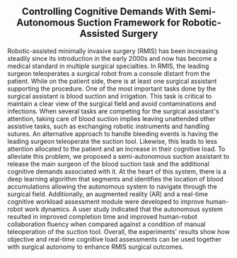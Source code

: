 <div align="center"> <h2> Controlling Cognitive Demands With Semi-Autonomous Suction Framework for Robotic-Assisted Surgery </h2> </div>

Robotic-assisted minimally invasive surgery (RMIS) has been increasing steadily since its introduction in the early 2000s and now has become a medical standard in multiple surgical specialties. In RMIS, the leading surgeon teleoperates a surgical robot from a console distant from the patient. While on the patient side, there is at least one surgical assistant supporting the procedure. One of the most important tasks done by the surgical assistant is blood suction and irrigation. This task is critical to maintain a clear view of the surgical field and avoid contaminations and infections. When several tasks are competing for the surgical assistant's attention, taking care of blood suction implies leaving unattended other assistive tasks, such as exchanging robotic instruments and handling sutures. An alternative approach to handle bleeding events is having the leading surgeon teleoperate the suction tool. Likewise, this leads to less attention allocated to the patient and an increase in their cognitive load. To alleviate this problem, we proposed a semi-autonomous suction assistant to release the main surgeon of the blood suction task and the additional cognitive demands associated with it. At the heart of this system, there is a deep learning algorithm that segments and identifies the location of blood accumulations allowing the autonomous system to navigate through the surgical field. Additionally, an augmented reality (AR) and a real-time cognitive workload assessment module were developed to improve human-robot work dynamics. A user study indicated that the autonomous system resulted in improved completion time and improved human-robot collaboration fluency when compared against a condition of manual teleoperation of the suction tool. Overall, the experiments' results show how objective and real-time cognitive load assessments can be used together with surgical autonomy to enhance RMIS surgical outcomes.
